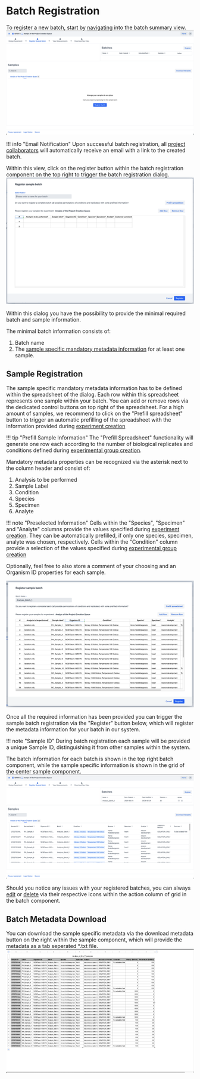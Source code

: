 # Batch Registration

To register a new batch, start by [navigating](batch_introduction.md#batch-navigation) 
into the batch summary view.
![batch_summary](images/batch_summary_no_batches.png)

!!! info "Email Notification"
    Upon successful batch registration, all [project collaborators](../project/project_access.md#add-collaborator)
    will automatically receive an email with a link to the created batch.

Within this view, click on the register button within the batch registration component on the top right to 
trigger the batch registration dialog.
![batch_registration_dialog](images/batch_registration_dialog.png)

Within this dialog you have the possibility to provide the minimal required batch and sample information.

The minimal batch information consists of:

1. Batch name
2. The [sample specific mandatory metadata information](#sample-registration) for at least one sample.

## Sample Registration

The sample specific mandatory metadata information has to be defined within the spreadsheet of the dialog.
Each row within this spreadsheet represents one sample within your batch. 
You can add or remove rows via the dedicated control buttons on top right of the spreadsheet. 
For a high amount of samples, we recommend to click on the "Prefill spreadsheet" button 
to trigger an automatic prefilling of the spreadsheet with the information provided during [experiment creation](experiment_creation.md)

!!! tip "Prefill Sample Information"
    The "Prefill Spreadsheet" functionality will generate one row each according to the number of biological replicates and conditions defined during
    [experimental group creation](experiment_creation.md#experimental-group-creation).

Mandatory metadata properties can be recognized via the asterisk next to the column header and consist of:

1. Analysis to be performed 
2. Sample Label
3. Condition 
4. Species
5. Specimen
6. Analyte

!!! note "Preselected Information"
    Cells within the "Species", "Specimen" and "Analyte" columns provide the values specified during [experiment creation](experiment_creation.md). They can be automatically prefilled, if only one species, specimen, analyte was chosen, respectively.
    Cells within the "Condition" column provide a selection of the values specified during [experimental group creation](experiment_creation.md#experimental-group-creation)

Optionally, feel free to also store a comment of your choosing and an Organism ID properties for each sample.

![batch_registration_dialog_filled.png](images/batch_registration_dialog_filled.png)

Once all the required information has been provided you can trigger the sample batch registration via the "Register"
button below, which will register the metadata information for your batch in our system. 

!!! note "Sample ID"
    During batch registration each sample will be provided a unique Sample ID, 
    distinguishing it from other samples within the system. 

The batch information for each batch is shown in the top right batch component, while the sample specific information is shown in the grid of the center sample component.
![batch_summary_with_batch.png](images/batch_summary_with_batch.png)

Should you notice any issues with your registered batches, you can always [edit](batch_edit.md) or [delete](batch_edit.md#delete-batch) 
via their respective icons within the action column of grid in the batch component.

## Batch Metadata Download

You can download the sample specific metadata via the download metadata button on the right within the sample component, which will provide the metadata as a tab seperated *.txt file.
![batch_registration_downloaded_metadata.png](images/batch_registration_downloaded_metadata.png)
